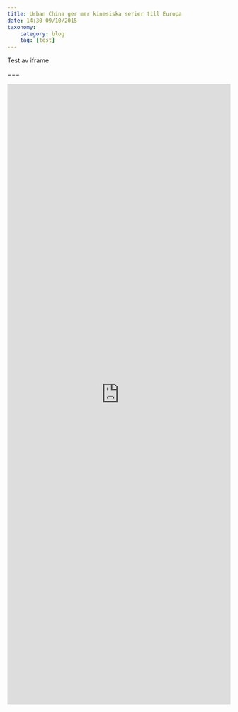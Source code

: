 ```yaml
---
title: Urban China ger mer kinesiska serier till Europa
date: 14:30 09/10/2015
taxonomy:
    category: blog
    tag: [test]
---
```


Test av iframe

===

<iframe width ="100%" frameborder="0" scrolling="no" style="height: 100em" id="iframe-income" src="https://usupp.wkstage.se/insurance-widget"></iframe>
